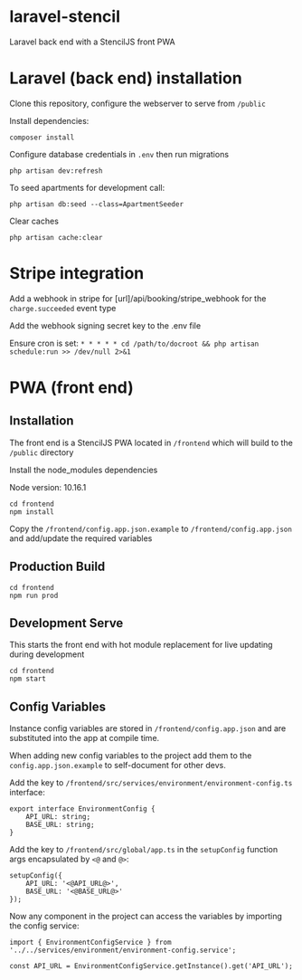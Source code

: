 # laravel-stencil
Laravel back end with a StencilJS front PWA

# Laravel (back end) installation

Clone this repository, configure the webserver to serve from `/public`

Install dependencies:

`composer install`

Configure database credentials in `.env` then run migrations

`php artisan dev:refresh`

To seed apartments for development call:

`php artisan db:seed --class=ApartmentSeeder`

Clear caches

`php artisan cache:clear`

# Stripe integration

Add a webhook in stripe for [url]/api/booking/stripe_webhook for the `charge.succeeded` event type

Add the webhook signing secret key to the .env file

Ensure cron is set: `* * * * * cd /path/to/docroot && php artisan schedule:run >> /dev/null 2>&1`

# PWA (front end)

## Installation
The front end is a StencilJS PWA located in `/frontend` which will build to the `/public` directory

Install the node_modules dependencies

Node version: 10.16.1

    cd frontend
    npm install

Copy the `/frontend/config.app.json.example` to `/frontend/config.app.json` and add/update the required variables

## Production Build

    cd frontend
    npm run prod

## Development Serve
This starts the front end with hot module replacement for live updating during development

    cd frontend
    npm start

## Config Variables
Instance config variables are stored in `/frontend/config.app.json` and are substituted into the app at compile time.

When adding new config variables to the project add them to the `config.app.json.example` to self-document for other devs.

Add the key to `/frontend/src/services/environment/environment-config.ts` interface:

    export interface EnvironmentConfig {
        API_URL: string;
        BASE_URL: string;
    }

Add the key to `/frontend/src/global/app.ts` in the `setupConfig` function args encapsulated by `<@` and `@>`:

    setupConfig({
        API_URL: '<@API_URL@>',
        BASE_URL: '<@BASE_URL@>'
    });

Now any component in the project can access the variables by importing the config service:

    import { EnvironmentConfigService } from '../../services/environment/environment-config.service';

    const API_URL = EnvironmentConfigService.getInstance().get('API_URL');
